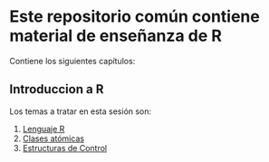 # Este repositorio común contiene material de enseñanza de R

Contiene los siguientes capítulos:

## Introduccion a R

Los temas a tratar en  esta sesión son:

1. [Lenguaje R](https://github.com/EvaristeleDuellist/Darko-s-Box/blob/master/R%20Sessions/Sesion1/Lenguaje%20R.Rmd)
2. [Clases atómicas]([https://github.com/EvaristeleDuellist/Darko-s-Box/blob/master/R%20Sessions/Sesion1/Tipos%20de%20Variables.Rmd])
3. [Estructuras de Control](https://github.com/EvaristeleDuellist/Darko-s-Box/blob/master/R%20Sessions/Sesion1/Estructuras%20de%20Control.Rmd)
